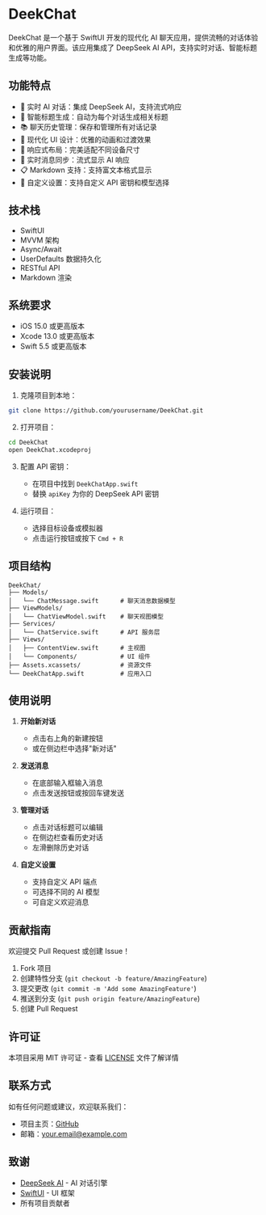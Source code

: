 # DeekChat

DeekChat 是一个基于 SwiftUI 开发的现代化 AI 聊天应用，提供流畅的对话体验和优雅的用户界面。该应用集成了 DeepSeek AI API，支持实时对话、智能标题生成等功能。

## 功能特点

- 🤖 实时 AI 对话：集成 DeepSeek AI，支持流式响应
- 📝 智能标题生成：自动为每个对话生成相关标题
- 📚 聊天历史管理：保存和管理所有对话记录
- 🎨 现代化 UI 设计：优雅的动画和过渡效果
- 📱 响应式布局：完美适配不同设备尺寸
- 🔄 实时消息同步：流式显示 AI 响应
- 📋 Markdown 支持：支持富文本格式显示
- 🎯 自定义设置：支持自定义 API 密钥和模型选择

## 技术栈

- SwiftUI
- MVVM 架构
- Async/Await
- UserDefaults 数据持久化
- RESTful API
- Markdown 渲染

## 系统要求

- iOS 15.0 或更高版本
- Xcode 13.0 或更高版本
- Swift 5.5 或更高版本

## 安装说明

1. 克隆项目到本地：
```bash
git clone https://github.com/yourusername/DeekChat.git
```

2. 打开项目：
```bash
cd DeekChat
open DeekChat.xcodeproj
```

3. 配置 API 密钥：
   - 在项目中找到 `DeekChatApp.swift`
   - 替换 `apiKey` 为你的 DeepSeek API 密钥

4. 运行项目：
   - 选择目标设备或模拟器
   - 点击运行按钮或按下 `Cmd + R`

## 项目结构

```
DeekChat/
├── Models/
│   └── ChatMessage.swift      # 聊天消息数据模型
├── ViewModels/
│   └── ChatViewModel.swift    # 聊天视图模型
├── Services/
│   └── ChatService.swift      # API 服务层
├── Views/
│   ├── ContentView.swift      # 主视图
│   └── Components/            # UI 组件
├── Assets.xcassets/           # 资源文件
└── DeekChatApp.swift          # 应用入口
```

## 使用说明

1. **开始新对话**
   - 点击右上角的新建按钮
   - 或在侧边栏中选择"新对话"

2. **发送消息**
   - 在底部输入框输入消息
   - 点击发送按钮或按回车键发送

3. **管理对话**
   - 点击对话标题可以编辑
   - 在侧边栏查看历史对话
   - 左滑删除历史对话

4. **自定义设置**
   - 支持自定义 API 端点
   - 可选择不同的 AI 模型
   - 可自定义欢迎消息

## 贡献指南

欢迎提交 Pull Request 或创建 Issue！

1. Fork 项目
2. 创建特性分支 (`git checkout -b feature/AmazingFeature`)
3. 提交更改 (`git commit -m 'Add some AmazingFeature'`)
4. 推送到分支 (`git push origin feature/AmazingFeature`)
5. 创建 Pull Request

## 许可证

本项目采用 MIT 许可证 - 查看 [LICENSE](LICENSE) 文件了解详情

## 联系方式

如有任何问题或建议，欢迎联系我们：

- 项目主页：[GitHub](https://github.com/yourusername/DeekChat)
- 邮箱：your.email@example.com

## 致谢

- [DeepSeek AI](https://deepseek.com) - AI 对话引擎
- [SwiftUI](https://developer.apple.com/xcode/swiftui/) - UI 框架
- 所有项目贡献者 